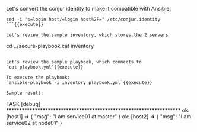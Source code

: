 

Let's convert the conjur identity to make it compatible with Ansible:
```
sed -i "s=login host/=login host%2F=" /etc/conjur.identity
```{{execute}}

Let's review the sample inventory, which stores the 2 servers
```
cd ../secure-playbook
cat inventory
```{{execute}}

Let's review the sample playbook, which connects to 
`cat playbook.yml`{{execute}}

To execute the playbook:
`ansible-playbook -i inventory playbook.yml`{{execute}}

Sample result:
```
TASK [debug] *******************************************************************
ok: [host1] => {
    "msg": "I am  service01 at master"
}
ok: [host2] => {
    "msg": "I am  service02 at node01"
}
```
